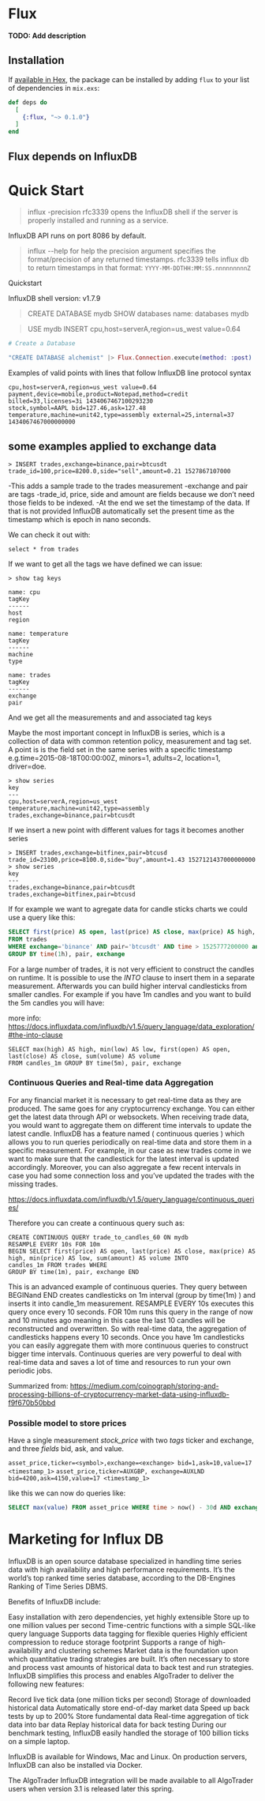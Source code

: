 # Flux

**TODO: Add description**

## Installation

If [available in Hex](https://hex.pm/docs/publish), the package can be installed
by adding `flux` to your list of dependencies in `mix.exs`:

```elixir
def deps do
  [
    {:flux, "~> 0.1.0"}
  ]
end
```

## Flux depends on InfluxDB

# Quick Start

> influx -precision rfc3339
opens the InfluxDB shell if the server is properly installed and running as a
service.

InfluxDB API runs on port 8086 by default.
> influx --help for help
the precision argument specifies the format/precision of any returned
timestamps. rfc3339 tells influx db to return timestamps in that format:
`YYYY-MM-DDTHH:MM:SS.nnnnnnnnnZ`

Quickstart

InfluxDB shell version: v1.7.9
> CREATE DATABASE mydb
> SHOW databases
name: databases
mydb

> USE mydb
> INSERT cpu,host=serverA,region=us_west value=0.64

```elixir
# Create a Database

"CREATE DATABASE alchemist" |> Flux.Connection.execute(method: :post)
```


Examples of valid points with lines that follow InfluxDB line protocol syntax

```
cpu,host=serverA,region=us_west value=0.64
payment,device=mobile,product=Notepad,method=credit billed=33,licenses=3i 1434067467100293230
stock,symbol=AAPL bid=127.46,ask=127.48
temperature,machine=unit42,type=assembly external=25,internal=37 1434067467000000000
```

## some examples applied to exchange data
```
> INSERT trades,exchange=binance,pair=btcusdt trade_id=100,price=8200.0,side="sell",amount=0.21 1527867107000
```
-This adds a sample trade to the trades measurement 
-exchange and pair are tags 
-trade_id, price, side and amount are fields because we don’t need those fields to be indexed. 
-At the end we set the timestamp of the data. 
If that is not provided InfluxDB automatically set the present time as the timestamp which is epoch in nano seconds.

We can check it out with:

```
select * from trades
```

If we want to get all the tags we have defined we can issue:

```
> show tag keys

name: cpu
tagKey
------
host
region

name: temperature
tagKey
------
machine
type

name: trades
tagKey
------
exchange
pair
```
And we get all the measurements and and associated tag keys 

Maybe the most important concept in InfluxDB is series, which is a collection of data with common retention policy, measurement and tag set. 
A point is is the field set in the same series with a specific timestamp e.g.time=2015-08-18T00:00:00Z, minors=1, adults=2, location=1, driver=doe. 

```
> show series
key
---
cpu,host=serverA,region=us_west
temperature,machine=unit42,type=assembly
trades,exchange=binance,pair=btcusdt
```

If we insert a new point with different values for tags it becomes another
series

```
> INSERT trades,exchange=bitfinex,pair=btcusd trade_id=23100,price=8100.0,side="buy",amount=1.43 1527121437000000000
> show series
key
---
trades,exchange=binance,pair=btcusdt
trades,exchange=bitfinex,pair=btcusd
```

If for example we want  to agregate data for candle sticks charts we could use a
query like this:


```sql
SELECT first(price) AS open, last(price) AS close, max(price) AS high, min(price) AS low, sum(amount) AS volume 
FROM trades 
WHERE exchange='binance' AND pair='btcusdt' AND time > 1525777200000 and time < 1525831200000 
GROUP BY time(1h), pair, exchange
```

For a large number of trades, it is not very efficient to construct the candles on runtime. 
It is possible to use the *INTO* clause to insert them in a separate measurement. 
Afterwards you can build higher interval candlesticks from smaller candles. 
For example if you have 1m candles and you want to build the 5m candles you will have:

more info: https://docs.influxdata.com/influxdb/v1.5/query_language/data_exploration/#the-into-clause

```
SELECT max(high) AS high, min(low) AS low, first(open) AS open, last(close) AS close, sum(volume) AS volume 
FROM candles_1m GROUP BY time(5m), pair, exchange
```

### Continuous Queries and Real-time data Aggregation

For any financial market it is necessary to get real-time data as they are produced. 
The same goes for any cryptocurrency exchange. You can either get the latest data through API or websockets. 
When receiving trade data, you would want to aggregate them on different time intervals to update the latest candle. 
InfluxDB has a feature named ( continuous queries ) which allows you to run queries periodically on real-time data and store them in a specific measurement. For example, in our case as new trades come in we want to make sure that the candlestick for the latest interval is updated accordingly. Moreover, you can also aggregate a few recent intervals in case you had some connection loss and you’ve updated the trades with the missing trades. 

https://docs.influxdata.com/influxdb/v1.5/query_language/continuous_queries/

Therefore you can create a continuous query such as:

```
CREATE CONTINUOUS QUERY trade_to_candles_60 ON mydb 
RESAMPLE EVERY 10s FOR 10m 
BEGIN SELECT first(price) AS open, last(price) AS close, max(price) AS high, min(price) AS low, sum(amount) AS volume INTO 
candles_1m FROM trades WHERE 
GROUP BY time(1m), pair, exchange END
```
This is an advanced example of continuous queries. They query between BEGINand END creates candlesticks on 1m interval (group by time(1m) ) and inserts it into candle_1m measurement. RESAMPLE EVERY 10s executes this query once every 10 seconds. FOR 10m runs this query in the range of now and 10 minutes ago meaning in this case the last 10 candles will be reconstructed and overwritten. So with real-time data, the aggregation of candlesticks happens every 10 seconds.
Once you have 1m candlesticks you can easily aggregate them with more continuous queries to construct bigger time intervals.
Continuous queries are very powerful to deal with real-time data and saves a lot of time and resources to run your own periodic jobs.

Summarized from:
https://medium.com/coinograph/storing-and-processing-billions-of-cryptocurrency-market-data-using-influxdb-f9f670b50bbd

### Possible model to store prices 
Have a single measurement *stock_price* with two *tags* ticker and exchange, and three *fields* bid, ask, and value.

`asset_price,ticker=<symbol>,exchange=<exchange> bid=1,ask=10,value=17 <timestamp_1>`
`asset_price,ticker=AUXGBP, exchange=AUXLND bid=4200,ask=4150,value=17 <timestamp_1>`

like this we can now do queries like:

```sql
SELECT max(value) FROM asset_price WHERE time > now() - 30d AND exchange = 'AUXLND' GROUP BY time(1d), ticker
```


# Marketing for Influx DB

InfluxDB is an open source database specialized in handling time series data with high availability and high performance requirements. It’s the world’s top ranked time series database, according to the DB-Engines Ranking of Time Series DBMS.

Benefits of InfluxDB include:

Easy installation with zero dependencies, yet highly extensible
Store up to one million values per second
Time-centric functions with a simple SQL-like query language
Supports data tagging for flexible queries
Highly efficient compression to reduce storage footprint
Supports a range of high-availability and clustering schemes
Market data is the foundation upon which quantitative trading strategies are built. It’s often necessary to store and process vast amounts of historical data to back test and run strategies. InfluxDB simplifies this process and enables AlgoTrader to deliver the following new features:

Record live tick data (one million ticks per second)
Storage of downloaded historical data
Automatically store end-of-day market data
Speed up back tests by up to 200%
Store fundamental data
Real-time aggregation of tick data into bar data
Replay historical data for back testing
During our benchmark testing, InfluxDB easily handled the storage of 100 billion ticks on a simple laptop.

InfluxDB is available for Windows, Mac and Linux. On production servers, InfluxDB can also be installed via Docker.

The AlgoTrader InfluxDB integration will be made available to all AlgoTrader users when version 3.1 is released later this spring.
